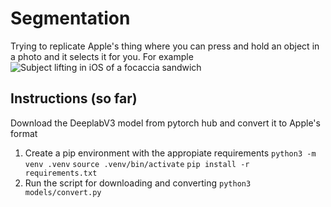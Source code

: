 # Segmentation
Trying to replicate Apple's thing where you can press and hold an object in a photo and it selects it for you.
For example
![Subject lifting in iOS of a focaccia sandwich](images/goal.png "Goal")

## Instructions (so far)
Download the DeeplabV3 model from pytorch hub and convert it to Apple's format
1. Create a pip environment with the appropiate requirements
`python3 -m venv .venv`
`source .venv/bin/activate`
`pip install -r requirements.txt`
2. Run the script for downloading and converting
`python3 models/convert.py`
